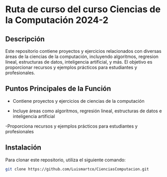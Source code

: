 # Ruta de curso del curso Ciencias de la Computación 2024-2

## Descripción
Este repositorio contiene proyectos y ejercicios relacionados con diversas áreas de la ciencias de la computación, incluyendo algoritmos, regresion lineal, estructuras de datos, inteligencia artificial, y más. El objetivo es proporcionar recursos y ejemplos prácticos para estudiantes y profesionales.

## Puntos Principales de la Función
- Contiene proyectos y ejercicios de ciencias de la computación
  
- Incluye áreas como algoritmos, regresión lineal, estructuras de datos e inteligencia artificial
  
-Proporciona recursos y ejemplos prácticos para estudiantes y profesionales

## Instalación

Para clonar este repositorio, utiliza el siguiente comando:

```bash
git clone https://github.com/Luismartco/CienciasComputacion.git
